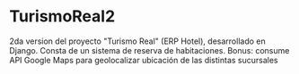 # TurismoReal2
2da version del proyecto "Turismo Real" (ERP Hotel), desarrollado en Django.
Consta de un sistema de reserva de habitaciones.
Bonus: consume API Google Maps para geolocalizar ubicación de las distintas sucursales
